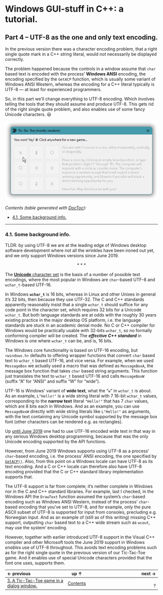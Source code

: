 # Windows GUI-stuff in C++: a tutorial.

## Part 4 – UTF-8 as the one and only text encoding.

In the previous version there was a character encoding problem, that a right single quote mark in a C++ string literal, would not necessarily be displayed correctly.

The problem happened because the controls in a window assume that `char` based text is encoded with the process’ **Windows ANSI** encoding, the encoding specified by the `GetACP` function, which is usually some variant of Windows ANSI Western, whereas the encoding for a C++ literal typically is UTF-8 — at least for experienced programmers.

So, in this part we’ll change everything to UTF-8 encoding. Which involves telling the tools that they should assume and produce UTF-8. This gets rid of the right single quote problem, and also enables use of some fancy Unicode characters. 😃

![Unicode symbols in the main window.](part-04/images/sshot-1.unicode-symbols-in-ttt.png)

<!-- START doctoc generated TOC please keep comment here to allow auto update -->
<!-- DON'T EDIT THIS SECTION, INSTEAD RE-RUN doctoc TO UPDATE -->
*Contents (table generated with [DocToc](https://github.com/thlorenz/doctoc)):*

- [4.1. Some background info.](#41-some-background-info)

<!-- END doctoc generated TOC please keep comment here to allow auto update -->


---

### 4.1. Some background info.

TLDR: by using UTF-8 we are at the leading edge of Windows desktop software development where not all the wrinkles have been ironed out yet, and we only support Windows versions since June 2019.

<div style="text-align: center">* * *</div>

The [**Unicode** character set](https://home.unicode.org/basic-info/faq/) is the basis of a number of possible text encodings, where the most popular in Windows are `char`-based UTF-8 and `wchar_t`-based UTF-16.

In Windows **`wchar_t`** is 16 bits, whereas in Linux and other Unixes in general it’s 32 bits, then because they use UTF-32. The C and C++ standards apparently reasonably insist that a single `wchar_t` should suffice for any code point in the character set, which requires 32 bits for a Unicode `wchar_t`. But both language standards are at odds with the roughly 30 years existing practice in the major desktop OS platform, i.e. the language standards are stuck in an academic denial mode. No C or C++ compiler for Windows would be practically usable with 32-bits `wchar_t`, so no formally conforming compiler will be created. The ***effective C++ standard*** in Windows is one where `wchar_t` can be, and is, 16 bits.

The Windows core functionality is based on UTF-16 encoding, but `<windows.h>` defaults to offering wrapper functions that convert `char` based text to `wchar_t` based UTF-16, and vice versa. For example, when we used `MessageBox` we actually used a macro that was defined as `MessageBoxA`, the message box function that takes `char` based string arguments. This function just translates the text to `wchar_t` based UTF-16 and calls `MessageBoxW` (suffix “A” for “ANSI” and suffix “W” for “wide”).

UTF-16 is Windows’ variant of **wide text**, what the “`w`” in `wchar_t` is about. As an example, `L"Hello!"` is a wide string literal with 7 16-bit `wchar_t` values, corresponding to the **narrow text** literal `"Hello!"` that has 7 `char` values, which are 8 bits each in Windows. And as an example, you can use `MessageBoxW` directly with wide string literals like `L"Hello!"` as arguments, with the text containing any Unicode symbol supported by the message box font (other characters can be rendered e.g. as rectangles).

Up [until June 2019](https://docs.microsoft.com/en-us/windows/apps/design/globalizing/use-utf8-code-page#set-a-process-code-page-to-utf-8) one had to use UTF-16 encoded wide text in that way in any serious Windows desktop programming, because that was the only Unicode encoding supported by the API functions.

However, from June 2019 Windows supports using UTF-8 as a process’ `char`-based encoding, i.e. the process’ ANSI encoding, the one specified by [`GetACP()`](https://docs.microsoft.com/en-us/windows/win32/api/winnls/nf-winnls-getacp). Also, from this point on a Windows locale can have UTF-8 as its text encoding. And a C or C++ locale can therefore also have UTF-8 encoding provided that the C or C++ standard library implementation supports that.

The UTF-8 support is far from complete; it’s neither complete in Windows nor in the C and C++ standard libraries. For example, last I checked, in the Windows API the `DrawText` function assumed the system’s `char`-based encoding such as Windows ANSI Western, instead of the process’ `char`-based encoding that you’ve set to UTF-8, and for example, only the pure ASCII subset of UTF-8 is supported for input from consoles, precluding e.g. Norwegian input. And as an example of (still as of this writing) missing C++ support, outputting `char` based text to a C++ wide stream such as `wcout`, may use the system’ encoding.

However, together with earlier introduced UTF-8 support in the Visual C++ compiler and other Microsoft tools the June 2019 support in Windows *enables* use of UTF-8 throughout. This avoids text encoding problems such as for the right single quote in the previous version of our Tic-Tac-Toe game. And it enables use of special Unicode characters provided that the font one uses, supports them.


| ← previous |  up ↑ | next → |
|:----|:----:|---:|
| [3. A Tic-Tac-Toe game in a dialog window.](part-03.md) | [Contents](index.md)  | &nbsp;&nbsp;&nbsp;&nbsp;&nbsp;&nbsp;&nbsp;&nbsp;&nbsp;&nbsp;&nbsp;&nbsp;&nbsp;&nbsp;&nbsp;&nbsp;&nbsp;&nbsp;&nbsp;&nbsp;&nbsp;&nbsp;&nbsp;&nbsp;&nbsp;&nbsp;&nbsp;&nbsp;&nbsp;&nbsp;&nbsp;&nbsp;&nbsp;&nbsp;&nbsp;&nbsp;&nbsp;&nbsp;&nbsp;&nbsp;&nbsp;&nbsp;&nbsp;&nbsp;&nbsp;&nbsp;&nbsp;&nbsp;&nbsp;&nbsp;&nbsp;&nbsp;&nbsp;&nbsp;&nbsp;&nbsp; ? |
